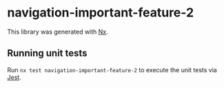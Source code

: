# navigation-important-feature-2

This library was generated with [Nx](https://nx.dev).

## Running unit tests

Run `nx test navigation-important-feature-2` to execute the unit tests via [Jest](https://jestjs.io).
